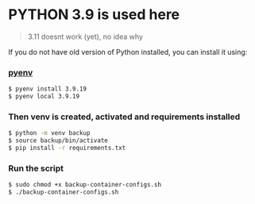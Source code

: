 # PYTHON 3.9 is used here

> 3.11 doesnt work (yet), no idea why

If you do not have old version of Python installed, you can install it using:

### [pyenv](https://github.com/pyenv/pyenv)

```bash
$ pyenv install 3.9.19
$ pyenv local 3.9.19
```

### Then venv is created, activated and requirements installed

```bash
$ python -m venv backup
$ source backup/bin/activate
$ pip install -r requirements.txt
```

### Run the script

```bash
$ sudo chmod +x backup-container-configs.sh
$ ./backup-container-configs.sh
```
